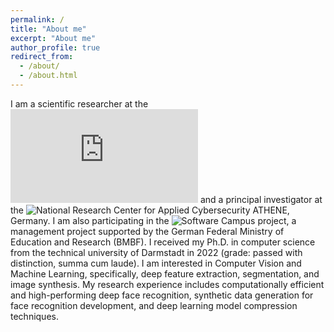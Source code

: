 ```yaml
---
permalink: /
title: "About me"
excerpt: "About me"
author_profile: true
redirect_from: 
  - /about/
  - /about.html
---
```

I am a scientific researcher at the ![Fraunhofer Institute for Computer Graphics Research (IGD)](https://www.igd.fraunhofer.de/en/institute/employees/fadi-boutros.html) and a principal investigator at the ![National Research Center for Applied Cybersecurity ATHENE](https://www.athene-center.de/en/about-us/contact), Germany. I am also participating in the ![Software Campus project](https://softwarecampus.de/en/participant/2022/fadi-boutros/), a management project supported by the German Federal Ministry of Education and Research (BMBF). I received my Ph.D. in computer science from the technical university of Darmstadt in 2022 (grade: passed with distinction, summa cum laude). 
I am interested in Computer Vision and Machine Learning, specifically, deep feature extraction, segmentation, and image synthesis. My research experience includes computationally efficient and high-performing deep face recognition, synthetic data generation for face recognition development, and deep learning model compression techniques.